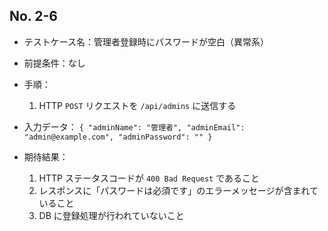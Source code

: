 ## No. 2-6

- テストケース名：管理者登録時にパスワードが空白（異常系）

- 前提条件：なし

- 手順：
  1. HTTP `POST` リクエストを `/api/admins` に送信する

- 入力データ：
  `{
    "adminName": "管理者",
    "adminEmail": "admin@example.com",
    "adminPassword": ""
  }`

- 期待結果：
  1. HTTP ステータスコードが `400 Bad Request` であること
  2. レスポンスに「パスワードは必須です」のエラーメッセージが含まれていること
  3. DB に登録処理が行われていないこと